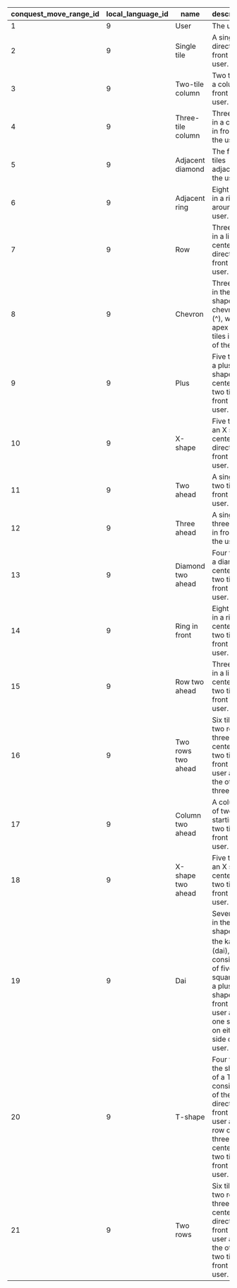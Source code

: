 | conquest_move_range_id | local_language_id |        name        |                                                                        description                                                                        |
|------------------------|-------------------|--------------------|-----------------------------------------------------------------------------------------------------------------------------------------------------------|
| 1                      | 9                 | User               | The user.                                                                                                                                                 |
| 2                      | 9                 | Single tile        | A single tile directly in front of the user.                                                                                                              |
| 3                      | 9                 | Two-tile column    | Two tiles in a column in front of the user.                                                                                                               |
| 4                      | 9                 | Three-tile column  | Three tiles in a column in front of the user.                                                                                                             |
| 5                      | 9                 | Adjacent diamond   | The four tiles adjacent to the user.                                                                                                                      |
| 6                      | 9                 | Adjacent ring      | Eight tiles in a ring around the user.                                                                                                                    |
| 7                      | 9                 | Row                | Three tiles in a line centered directly in front of the user.                                                                                             |
| 8                      | 9                 | Chevron            | Three tiles in the shape of a chevron (^), with the apex two tiles in front of the user.                                                                  |
| 9                      | 9                 | Plus               | Five tiles in a plus shape centered two tiles in front of the user.                                                                                       |
| 10                     | 9                 | X-shape            | Five tiles in an X shape centered directly in front of the user.                                                                                          |
| 11                     | 9                 | Two ahead          | A single tile two tiles in front of the user.                                                                                                             |
| 12                     | 9                 | Three ahead        | A single tile three tiles in front of the user.                                                                                                           |
| 13                     | 9                 | Diamond two ahead  | Four tiles in a diamond centered two tiles in front of the user.                                                                                          |
| 14                     | 9                 | Ring in front      | Eight tiles in a ring centered two tiles in front of the user.                                                                                            |
| 15                     | 9                 | Row two ahead      | Three tiles in a line centered two tiles in front of the user.                                                                                            |
| 16                     | 9                 | Two rows two ahead | Six tiles in two rows of three, one centered two tiles in front of the user and the other three tiles.                                                    |
| 17                     | 9                 | Column two ahead   | A column of two tiles starting two tiles in front of the user.                                                                                            |
| 18                     | 9                 | X-shape two ahead  | Five tiles in an X shape centered two tiles in front of the user.                                                                                         |
| 19                     | 9                 | Dai                | Seven tiles in the shape of the kanji 大 (dai), consisting of five squares in a plus shape in front of the user and one square on either side of the user. |
| 20                     | 9                 | T-shape            | Four tiles in the shape of a T, consisting of the tile directly in front of the user and a row of three tiles centered two tiles in front of the user.    |
| 21                     | 9                 | Two rows           | Six tiles in two rows of three, one centered directly in front of the user and the other two tiles in front of the user.                                  |
